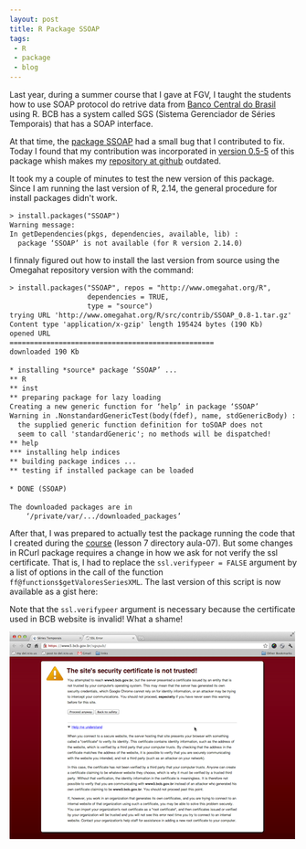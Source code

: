 ```yaml
---
layout: post
title: R Package SSOAP
tags: 
 - R
 - package
 - blog
---
```


Last year, during a summer course that I gave at FGV, I taught the
students how to use SOAP protocol do retrive data from
[Banco Central do Brasil](http://bcb.gov.br/) using R. BCB has a
system called SGS (Sistema Gerenciador de Séries Temporais) that has a
SOAP interface.

At that time, the [package SSOAP](http://www.omegahat.org/SSOAP/) had
a small bug that I contributed to fix. Today I found that my
contribution was incorporated in
[version 0.5-5](http://www.omegahat.org/SSOAP/Changes.html) of this
package whish makes my
[repository at github](https://github.com/arademaker/SSOAP) outdated.

It took my a couple of minutes to test the new version of this
package. Since I am running the last version of R, 2.14, the general
procedure for install packages didn't work.

    > install.packages("SSOAP")
    Warning message:
    In getDependencies(pkgs, dependencies, available, lib) :
      package ‘SSOAP’ is not available (for R version 2.14.0)

I finnaly figured out how to install the last version from source
using the Omegahat repository version with the command:

    > install.packages("SSOAP", repos = "http://www.omegahat.org/R", 
                       dependencies = TRUE, 
                       type = "source")
    trying URL 'http://www.omegahat.org/R/src/contrib/SSOAP_0.8-1.tar.gz'
    Content type 'application/x-gzip' length 195424 bytes (190 Kb)
    opened URL
    ==================================================
    downloaded 190 Kb
    
    * installing *source* package ‘SSOAP’ ...
    ** R
    ** inst
    ** preparing package for lazy loading
    Creating a new generic function for ‘help’ in package ‘SSOAP’
    Warning in .NonstandardGenericTest(body(fdef), name, stdGenericBody) :
      the supplied generic function definition for toSOAP does not
      seem to call 'standardGeneric'; no methods will be dispatched!
    ** help
    *** installing help indices
    ** building package indices ...
    ** testing if installed package can be loaded
    
    * DONE (SSOAP)
    
    The downloaded packages are in
    	‘/private/var/.../downloaded_packages’

After that, I was prepared to actually test the package running the
code that I created during the
[course](https://github.com/arademaker/IR-2011/) (lesson 7 directory
aula-07). But some changes in RCurl package requires a change in how
we ask for not verify the ssl certificate. That is, I had to replace
the `ssl.verifypeer = FALSE` argument by a list of options in the call
of the function `ff@functions$getValoresSeriesXML`. The last version
of this script is now available as a gist here:

<script src="https://gist.github.com/1550651.js"> </script>

Note that the `ssl.verifypeer` argument is necessary because the
certificate used in BCB website is invalid! What a shame!

![BCB certificate](/images/2012-01-02-bcb-certificate.png)

